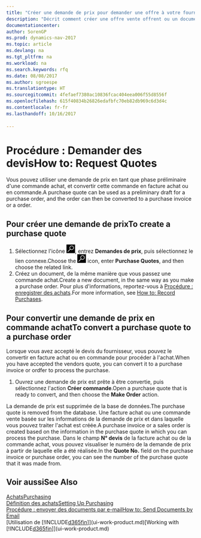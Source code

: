 ```yaml
---
title: "Créer une demande de prix pour demander une offre à votre fournisseur"
description: "Décrit comment créer une offre vente offrent ou un document de demande de proposition pour enregistrer votre offre à un client pour vendre des produits dans certaines conditions."
documentationcenter: 
author: SorenGP
ms.prod: dynamics-nav-2017
ms.topic: article
ms.devlang: na
ms.tgt_pltfrm: na
ms.workload: na
ms.search.keywords: rfq
ms.date: 08/08/2017
ms.author: sgroespe
ms.translationtype: HT
ms.sourcegitcommit: 4fefaef7380ac10836fcac404eea006f55d8556f
ms.openlocfilehash: 615f40834b26826edafbfc70eb82db969c6d3d4c
ms.contentlocale: fr-fr
ms.lasthandoff: 10/16/2017

---
```

# <a name="how-to-request-quotes"></a><span data-ttu-id="53ccc-103">Procédure : Demander des devis</span><span class="sxs-lookup"><span data-stu-id="53ccc-103">How to: Request Quotes</span></span>
<span data-ttu-id="53ccc-104">Vous pouvez utiliser une demande de prix en tant que phase préliminaire d'une commande achat, et convertir cette commande en facture achat ou en commande.</span><span class="sxs-lookup"><span data-stu-id="53ccc-104">A purchase quote can be used as a preliminary draft for a purchase order, and the order can then be converted to a purchase invoice or a order.</span></span>


## <a name="to-create-a-purchase-quote"></a><span data-ttu-id="53ccc-105">Pour créer une demande de prix</span><span class="sxs-lookup"><span data-stu-id="53ccc-105">To create a purchase quote</span></span>
1. <span data-ttu-id="53ccc-106">Sélectionnez l'icône ![Page ou état pour la recherche](media/ui-search/search_small.png "Page ou état pour la recherche"), entrez **Demandes de prix**, puis sélectionnez le lien connexe.</span><span class="sxs-lookup"><span data-stu-id="53ccc-106">Choose the ![Search for Page or Report](media/ui-search/search_small.png "Search for Page or Report icon") icon, enter **Purchase Quotes**, and then choose the related link.</span></span>
2. <span data-ttu-id="53ccc-107">Créez un document, de la même manière que vous passez une commande achat.</span><span class="sxs-lookup"><span data-stu-id="53ccc-107">Create a new document, in the same way as you make a purchase order.</span></span> <span data-ttu-id="53ccc-108">Pour plus d'informations, reportez-vous à [Procédure : enregistrer des achats](purchasing-how-record-purchases.md).</span><span class="sxs-lookup"><span data-stu-id="53ccc-108">For more information, see [How to: Record Purchases](purchasing-how-record-purchases.md).</span></span>

## <a name="to-convert-a-purchase-quote-to-a-purchase-order"></a><span data-ttu-id="53ccc-109">Pour convertir une demande de prix en commande achat</span><span class="sxs-lookup"><span data-stu-id="53ccc-109">To convert a purchase quote to a purchase order</span></span>
<span data-ttu-id="53ccc-110">Lorsque vous avez accepté le devis du fournisseur, vous pouvez le convertir en facture achat ou en commande pour procéder à l'achat.</span><span class="sxs-lookup"><span data-stu-id="53ccc-110">When you have accepted the vendors quote, you can convert it to a purchase invoice or ordfer to process the purchase.</span></span>

1. <span data-ttu-id="53ccc-111">Ouvrez une demande de prix est prête à être convertie, puis sélectionnez l'action **Créer commande**.</span><span class="sxs-lookup"><span data-stu-id="53ccc-111">Open a purchase quote that is ready to convert, and then choose the **Make Order** action.</span></span>

<span data-ttu-id="53ccc-112">La demande de prix est supprimée de la base de données.</span><span class="sxs-lookup"><span data-stu-id="53ccc-112">The purchase quote is removed from the database.</span></span> <span data-ttu-id="53ccc-113">Une facture achat ou une commande vente basée sur les informations de la demande de prix et dans laquelle vous pouvez traiter l'achat est créée.</span><span class="sxs-lookup"><span data-stu-id="53ccc-113">A purchase invoice or a sales order is created based on the information in the purchase quote in which you can process the purchase.</span></span> <span data-ttu-id="53ccc-114">Dans le champ **N° devis** de la facture achat ou de la commande achat, vous pouvez visualiser le numéro de la demande de prix à partir de laquelle elle a été réalisée.</span><span class="sxs-lookup"><span data-stu-id="53ccc-114">In the **Quote No.** field on the purchase invoice or purchase order, you can see the number of the purchase quote that it was made from.</span></span>

## <a name="see-also"></a><span data-ttu-id="53ccc-115">Voir aussi</span><span class="sxs-lookup"><span data-stu-id="53ccc-115">See Also</span></span>
[<span data-ttu-id="53ccc-116">Achats</span><span class="sxs-lookup"><span data-stu-id="53ccc-116">Purchasing</span></span>](purchasing-manage-purchasing.md)  
[<span data-ttu-id="53ccc-117">Définition des achats</span><span class="sxs-lookup"><span data-stu-id="53ccc-117">Setting Up Purchasing</span></span>](purchasing-setup-purchasing.md)  
[<span data-ttu-id="53ccc-118">Procédure : envoyer des documents par e-mail</span><span class="sxs-lookup"><span data-stu-id="53ccc-118">How to: Send Documents by Email</span></span>](ui-how-send-documents-email.md)  
<span data-ttu-id="53ccc-119">[Utilisation de [!INCLUDE[d365fin](includes/d365fin_md.md)]](ui-work-product.md)</span><span class="sxs-lookup"><span data-stu-id="53ccc-119">[Working with [!INCLUDE[d365fin](includes/d365fin_md.md)]](ui-work-product.md)</span></span>

